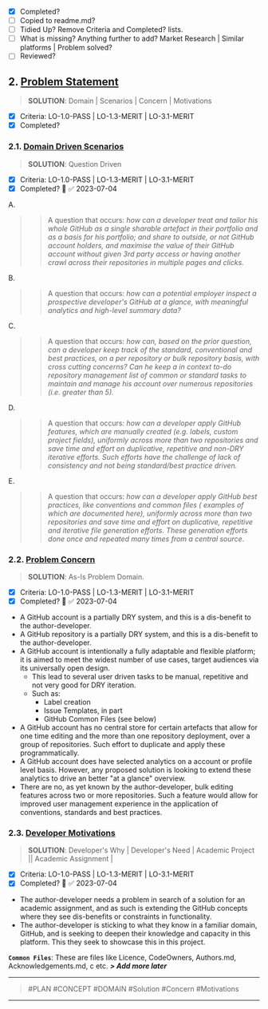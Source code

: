 -   [x] Completed?
-   [ ] Copied to readme.md?
-   [ ] Tidied Up? Remove Criteria and Completed? lists.
-   [ ] What is missing? Anything further to add? Market Research | Similar platforms | Problem solved?
-   [ ] Reviewed?

## 2. [Problem Statement](#problem-solve)

> **SOLUTION**: Domain | Scenarios | Concern | Motivations

-   [x] Criteria: LO-1.0-PASS | LO-1.3-MERIT | LO-3.1-MERIT
-   [x] Completed?

### 2.1. [Domain Driven Scenarios](#domain-scenarios)

> **SOLUTION**: Question Driven

-   [x] Criteria: LO-1.0-PASS | LO-1.3-MERIT | LO-3.1-MERIT
-   [x] Completed? 🛫 ✅ 2023-07-04

A.

> > A question that occurs: _how can a developer treat and tailor his whole GitHub as a single sharable artefact in
> > their portfolio and as a basis for his portfolio; and share to outside, or not GitHub account holders, and maximise the
> > value of their GitHub account without given 3rd party access or having another crawl across their repositories in
> > multiple pages and clicks._

B.

> > A question that occurs: _how can a potential employer inspect a prospective developer's GitHub at a glance, with
> > meaningful analytics and high-level summary data?_

C.

> > A question that occurs: _how can, based on the prior question, can a developer keep track of the standard,
> > conventional and best practices, on a per repository or bulk repository basis, with cross cutting concerns? Can he keep
> > a in context to-do repository management list of common or standard tasks to maintain and manage his account over
> > numerous repositories (i.e. greater than 5)._

D.

> > A question that occurs: _how can a developer apply GitHub features, which are manually created (e.g. labels, custom
> > project fields), uniformly across more than two repositories and save time and effort on duplicative, repetitive and
> > non-DRY iterative efforts. Such efforts have the challenge of lack of consistency and not being standard/best practice
> > driven._

E.

> > A question that occurs: _how can a developer apply GitHub best practices, like conventions and common files (
> > examples of which are documented here), uniformly across more than two repositories and save time and effort on
> > duplicative, repetitive and iterative file generation efforts. These generation efforts done once and repeated many
> > times from a central source._

### 2.2. [Problem Concern](#problem-concern)

> **SOLUTION**: As-Is Problem Domain.

-   [x] Criteria: LO-1.0-PASS | LO-1.3-MERIT | LO-3.1-MERIT
-   [x] Completed? 🛫 ✅ 2023-07-04

-   A GitHub account is a partially DRY system, and this is a dis-benefit to the author-developer.
-   A GitHub repository is a partially DRY system, and this is a dis-benefit to the author-developer.
-   A GitHub account is intentionally a fully adaptable and flexible platform; it is aimed to meet the widest number of
    use cases, target audiences via its universally open design.
    -   This lead to several user driven tasks to be manual, repetitive and not very good for DRY iteration.
    -   Such as:
        -   Label creation
        -   Issue Templates, in part
        -   GitHub Common Files (see below)
-   A GitHub account has no central store for certain artefacts that allow for one time editing and the more than one
    repository deployment, over a group of repositories. Such effort to duplicate and apply these programmatically.
-   A GitHub account does have selected analytics on a account or profile level basis. However, any proposed solution is
    looking to extend these analytics to drive an better "at a glance" overview.
-   There are no, as yet known by the author-developer, bulk editing features across two or more repositories. Such a
    feature would allow for improved user management experience in the application of conventions, standards and best
    practices.

### 2.3. [Developer Motivations](#motivations)

> **SOLUTION**: Developer's Why | Developer's Need | Academic Project || Academic Assignment |

-   [x] Criteria: LO-1.0-PASS | LO-1.3-MERIT | LO-3.1-MERIT
-   [x] Completed? 🛫 ✅ 2023-07-04

-   The author-developer needs a problem in search of a solution for an academic assignment, and as such is extending the
    GitHub concepts where they see dis-benefits or constraints in functionality.
-   The author-developer is sticking to what they know in a familiar domain, GitHub, and is seeking to deepen their
    knowledge and capacity in this platform. This they seek to showcase this in this project.

**`Common Files`**: These are files like Licence, CodeOwners, Authors.md, Acknowledgements.md, c etc.
**_> Add more later_**

---

> #PLAN #CONCEPT #DOMAIN #Solution #Concern #Motivations

---
